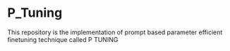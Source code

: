 # P_Tuning
This repository is the implementation of prompt based parameter efficient finetuning technique called P TUNING
